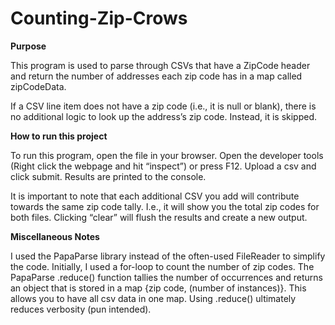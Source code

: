 ﻿# Counting-Zip-Crows
**Purpose**

This program is used to parse through CSVs that have a ZipCode header and return the number of addresses each zip code has in a map called zipCodeData. 

If a CSV line item does not have a zip code (i.e., it is null or blank), there is no additional logic to look up the address’s zip code. Instead, it is skipped.


**How to run this project**

To run this program, open the file in your browser. Open the developer tools (Right click the webpage and hit “inspect”) or press F12. Upload a csv and click submit. Results are printed to the console.

It is important to note that each additional CSV you add will contribute towards the same zip code tally. I.e., it will show you the total zip codes for both files. Clicking “clear” will flush the results and create a new output.


**Miscellaneous Notes**

I used the PapaParse library instead of the often-used FileReader to simplify the code. Initially, I used a for-loop to count the number of zip codes. The PapaParse .reduce() function tallies the number of occurrences and returns an object that is stored in a map {zip code, (number of instances)}. This allows you to have all csv data in one map. Using .reduce() ultimately reduces verbosity (pun intended). 

